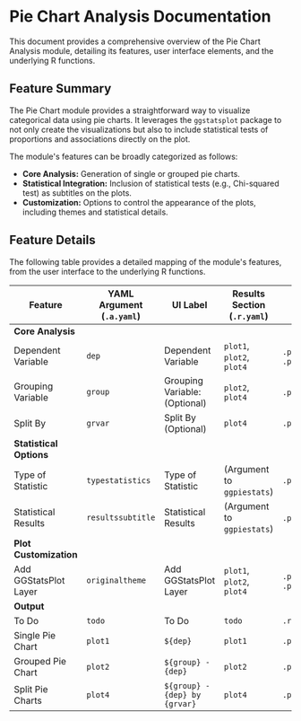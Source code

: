 # Pie Chart Analysis Documentation

This document provides a comprehensive overview of the Pie Chart Analysis module, detailing its features, user interface elements, and the underlying R functions.

## Feature Summary

The Pie Chart module provides a straightforward way to visualize categorical data using pie charts. It leverages the `ggstatsplot` package to not only create the visualizations but also to include statistical tests of proportions and associations directly on the plot.

The module's features can be broadly categorized as follows:

*   **Core Analysis:** Generation of single or grouped pie charts.
*   **Statistical Integration:** Inclusion of statistical tests (e.g., Chi-squared test) as subtitles on the plots.
*   **Customization:** Options to control the appearance of the plots, including themes and statistical details.

## Feature Details

The following table provides a detailed mapping of the module's features, from the user interface to the underlying R functions.

| Feature | YAML Argument (`.a.yaml`) | UI Label | Results Section (`.r.yaml`) | R Function (`.b.R`) |
|---|---|---|---|---|
| **Core Analysis** | | | | |
| Dependent Variable | `dep` | Dependent Variable | `plot1`, `plot2`, `plot4` | `.plot1`, `.plot2`, `.plot4` |
| Grouping Variable | `group` | Grouping Variable: (Optional) | `plot2`, `plot4` | `.plot2`, `.plot4` |
| Split By | `grvar` | Split By (Optional) | `plot4` | `.plot4` |
| **Statistical Options** | | | | |
| Type of Statistic | `typestatistics` | Type of Statistic | (Argument to `ggpiestats`) | `.prepareOptions` |
| Statistical Results | `resultssubtitle` | Statistical Results | (Argument to `ggpiestats`) | `.plot1`, `.plot2` |
| **Plot Customization** | | | | |
| Add GGStatsPlot Layer | `originaltheme` | Add GGStatsPlot Layer | `plot1`, `plot2`, `plot4` | `.plot1`, `.plot2`, `.plot4` |
| **Output** | | | | |
| To Do | `todo` | To Do | `todo` | `.run` |
| Single Pie Chart | `plot1` | `${dep}` | `plot1` | `.plot1` |
| Grouped Pie Chart | `plot2` | `${group} - {dep}` | `plot2` | `.plot2` |
| Split Pie Charts | `plot4` | `${group} - {dep} by {grvar}` | `plot4` | `.plot4` |
